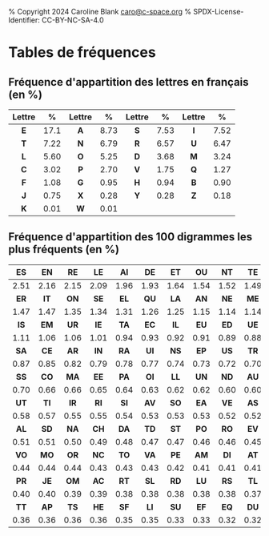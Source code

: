 % Copyright 2024 Caroline Blank <caro@c-space.org>
% SPDX-License-Identifier: CC-BY-NC-SA-4.0

# Tables de fréquences

## Fréquence d'appartition des lettres en français (en %)

| Lettre | %      | Lettre | %      | Lettre | %      | Lettre | %      |
|:------:|:------:|:------:|:------:|:------:|:------:|:------:|:------:|
| **E**  | 17.1   | **A**  | 8.73   | **S**  | 7.53   | **I**  | 7.52   |
| **T**  | 7.22   | **N**  | 6.79   | **R**  | 6.57   | **U**  | 6.47   |
| **L**  | 5.60   | **O**  | 5.25   | **D**  | 3.68   | **M**  | 3.24   |
| **C**  | 3.02   | **P**  | 2.70   | **V**  | 1.75   | **Q**  | 1.27   |
| **F**  | 1.08   | **G**  | 0.95   | **H**  | 0.94   | **B**  | 0.90   |
| **J**  | 0.75   | **X**  | 0.28   | **Y**  | 0.28   | **Z**  | 0.18   |
| **K**  | 0.01   | **W**  | 0.01   |        |        |        |        |

## Fréquence d'appartition des 100 digrammes les plus fréquents (en %)

| **ES** | **EN** | **RE** | **LE** | **AI** | **DE** | **ET** | **OU** | **NT** | **TE** |
|:------:|:------:|:------:|:------:|:------:|:------:|:------:|:------:|:------:|:------:|
| 2.51   | 2.16   | 2.15   | 2.09   | 1.96   | 1.93   | 1.64   | 1.54   | 1.52   | 1.49   |
| **ER** | **IT** | **ON** | **SE** | **EL** | **QU** | **LA** | **AN** | **NE** | **ME** |
| 1.47   | 1.47   | 1.35   | 1.34   | 1.31   | 1.26   | 1.25   | 1.15   | 1.14   | 1.14   |
| **IS** | **EM** | **UR** | **IE** | **TA** | **EC** | **IL** | **EU** | **ED** | **UE** |
| 1.11   | 1.06   | 1.06   | 1.01   | 0.94   | 0.93   | 0.92   | 0.91   | 0.89   | 0.88   |
| **SA** | **CE** | **AR** | **IN** | **RA** | **UI** | **NS** | **EP** | **US** | **TR** |
| 0.87   | 0.85   | 0.82   | 0.79   | 0.78   | 0.77   | 0.74   | 0.73   | 0.72   | 0.70   |
| **SS** | **CO** | **MA** | **EE** | **PA** | **OI** | **LL** | **UN** | **ND** | **AU** |
| 0.70   | 0.66   | 0.66   | 0.65   | 0.64   | 0.63   | 0.62   | 0.62   | 0.60   | 0.60   |
| **UT** | **TI** | **IR** | **RI** | **SI** | **AV** | **SO** | **EA** | **VE** | **AS** |
| 0.58   | 0.57   | 0.55   | 0.55   | 0.54   | 0.53   | 0.53   | 0.53   | 0.52   | 0.52   |
| **AL** | **SD** | **NA** | **CH** | **DA** | **TD** | **ST** | **PO** | **RO** | **EV** |
| 0.51   | 0.51   | 0.50   | 0.49   | 0.48   | 0.47   | 0.47   | 0.46   | 0.46   | 0.45   |
| **VO** | **MO** | **OR** | **NC** | **TO** | **VA** | **PE** | **AM** | **DI** | **AT** |
| 0.44   | 0.44   | 0.44   | 0.43   | 0.43   | 0.43   | 0.42   | 0.41   | 0.41   | 0.41   |
| **PR** | **JE** | **OM** | **AC** | **RT** | **SL** | **RD** | **LU** | **RS** | **TL** |
| 0.40   | 0.40   | 0.39   | 0.39   | 0.38   | 0.38   | 0.38   | 0.38   | 0.38   | 0.37   |
| **TT** | **AP** | **TS** | **HE** | **SF** | **LI** | **SU** | **EF** | **EQ** | **DU** |
| 0.36   | 0.36   | 0.36   | 0.36   | 0.35   | 0.35   | 0.33   | 0.33   | 0.32   | 0.32   |




